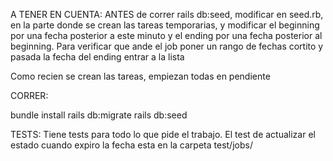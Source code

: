 A TENER EN CUENTA:
ANTES de correr rails db:seed, modificar en seed.rb, en la parte donde se crean las tareas temporarias, y modificar el beginning por una fecha posterior a este minuto y el ending por una fecha posterior al beginning.
Para verificar que ande el job poner un rango de fechas cortito y pasada la fecha del ending entrar a la lista

Como recien se crean las tareas, empiezan todas en pendiente



CORRER:

bundle install
rails db:migrate
rails db:seed

TESTS:
Tiene tests para todo lo que pide el trabajo. El test de actualizar el estado cuando expiro la fecha esta en la carpeta test/jobs/